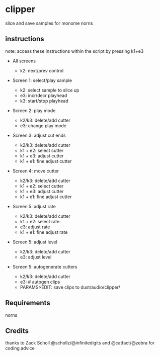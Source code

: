 # clipper
 slice and save samples for monome norns

## instructions
note: access these instructions within the script by pressing k1+e3

* All screens
  * k2: next/prev control

* Screen 1: select/play sample 
  * k2: select sample to slice up
  * e3: incr/decr playhead
  * k3: start/stop playhead
* Screen 2: play mode
  * k2/k3: delete/add cutter
  * e3: change play mode
* Screen 3: adjust cut ends
  * k2/k3: delete/add cutter
  * k1 + e2: select cutter
  * k1 + e3: adjust cutter
  * k1 + e1: fine adjust cutter
* Screen 4: move cutter
  * k2/k3: delete/add cutter
  * k1 + e2: select cutter
  * k1 + e3: adjust cutter
  * k1 + e1: fine adjust cutter
* Screen 5: adjust rate
  * k2/k3: delete/add cutter
  * k1 + e2: select rate
  * e3: adjust rate
  * k1 + e1: fine adjust rate
* Screen 5: adjust level
  * k2/k3: delete/add cutter
  * e3: adjust level
* Screen 5: autogenerate cutters
  * k2/k3: delete/add cutter
  * e3: # autogen clips
  * PARAMS>EDIT: save clips to dust/audio/clipper/

## Requirements
norns

## Credits
thanks to Zack Scholl @schollz/@infinitedigits and @catfact/@zebra for coding advice
